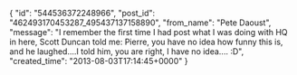  {
   "id": "544536372248966",
   "post_id": "462493170453287_495437137158890",
   "from_name": "Pete Daoust",
   "message": "I remember the first time I had post what I was doing with HQ in here, Scott Duncan told me: Pierre, you have no idea how funny this is, and he laughed....I told him, you are right, I have no idea.... :D",
   "created_time": "2013-08-03T17:14:45+0000"
 }
